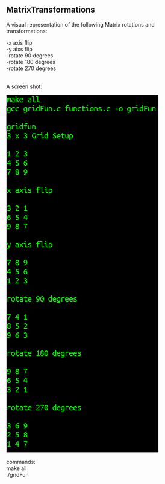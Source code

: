 ## MatrixTransformations
A visual representation of the following Matrix rotations and transformations:

-x axis flip <br>
-y aixs flip <br>
-rotate 90 degrees <br>
-rotate 180 degrees <br>
-rotate 270 degrees <br><br>

A screen shot:

![windows screenshot](https://github.com/kingmak/MatrixTransformations/blob/master/Screenshot.png)

commands: <br>
make all <br>
./gridFun <br>

